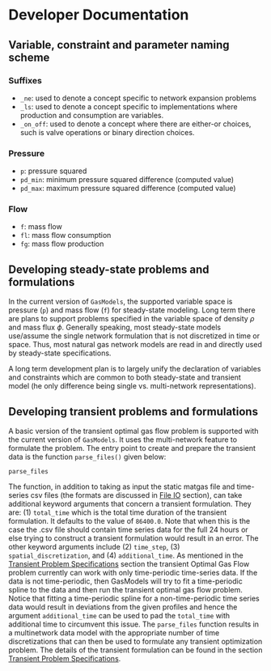 # Developer Documentation

## Variable, constraint and parameter naming scheme

### Suffixes

- `_ne`: used to denote a concept specific to network expansion problems
- `_ls`: used to denote a concept specific to implementations where production and consumption are variables.
- `_on_off`: used to denote a concept where there are either-or choices, such is valve operations or binary direction choices.

### Pressure

- `p`: pressure squared
- `pd_min`: minimum pressure squared difference (computed value)
- `pd_max`: maximum pressure squared difference (computed value)

### Flow

- `f`: mass flow
- `fl`: mass flow consumption
- `fg`: mass flow production

## Developing steady-state problems and formulations

In the current version of `GasModels`, the supported variable space is pressure (`p`) and mass flow (`f`) for steady-state modeling. Long term there are plans to support problems specified in the variable space of density $\rho$ and mass flux $\phi$.  Generally speaking, most steady-state models use/assume the single network formulation that is not discretized in time or space. Thus, most natural gas network models are read in and directly used by steady-state specifications.

A long term development plan is to largely unify the declaration of variables and constraints which are common to both steady-state and transient model (he only difference being single vs. multi-network representations).

## Developing transient problems and formulations

A basic version of the transient optimal gas flow problem is supported with the current version of `GasModels`. It uses the multi-network feature to formulate the problem. The entry point to create and prepare the transient data is the function `parse_files()` given below:

```@docs
parse_files
```

The function, in addition to taking as input the static matgas file and time-series csv files (the formats are discussed in [File IO](@ref) section), can take additional keyword arguments that concern a transient formulation. They are: (1) `total_time` which is the total time duration of the transient formulation. It defaults to the value of `86400.0`. Note that when this is the case the .csv file should contain time series data for the full 24 hours or else trying to construct a transient formulation would result in an error. The other keyword arguments include (2) `time_step`, (3) `spatial_discretization`, and (4) `additional_time`. As mentioned in the [Transient Problem Specifications](@ref) section the transient Optimal Gas Flow problem currently can work with only time-periodic time-series data. If the data is not time-periodic, then GasModels will try to fit a time-periodic spline to the data and then run the transient optimal gas flow problem. Notice that fitting a time-periodic spline for a non-time-periodic time series data would result in deviations from the given profiles and hence the argument `additional_time` can be used to pad the `total_time` with additional time to circumvent this issue. The `parse_files` function results in a multinetwork data model with the appropriate number of time discretizations that can then be used to formulate any transient optimization problem. The details of the transient formulation can be found in the section [Transient Problem Specifications](@ref).
